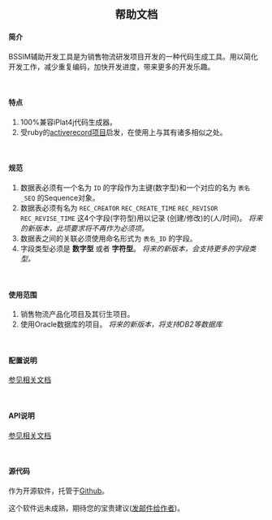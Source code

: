 <div style="text-align:center;">
<h2>帮助文档</h2>
</div>

#### 简介
BSSIM辅助开发工具是为销售物流研发项目开发的一种代码生成工具。用以简化开发工作，减少重复编码，加快开发进度，带来更多的开发乐趣。

<br />

#### 特点
1. 100%兼容iPlat4j代码生成器。
2. 受ruby的[activerecord项目](http://rubygems.org/gems/activerecord)启发，在使用上与其有诸多相似之处。

<br />

#### 规范
1. 数据表必须有一个名为 `ID` 的字段作为主键(数字型)和一个对应的名为 `表名_SEQ` 的Sequence对象。
2. 数据表必须有名为 `REC_CREATOR` `REC_CREATE_TIME` `REC_REVISOR` `REC_REVISE_TIME` 这4个字段(字符型)用以记录 (创建/修改)的(人/时间)。 _将来的新版本，此项要求将不再作为必须项。_
3. 数据表之间的关联必须使用命名形式为 `表名_ID` 的字段。
4. 字段类型必须是 __数字型__ 或者 __字符型__。 _将来的新版本，会支持更多的字段类型。_

<br />

#### 使用范围
1. 销售物流产品化项目及其衍生项目。
2. 使用Oracle数据库的项目。 _将来的新版本，将支持DB2等数据库_

<br />

#### 配置说明
[参见相关文档](config)

<br />

#### API说明
[参见相关文档](api)

<br />

#### 源代码
作为开源软件，托管于[Github](https://github.com/nswish/BssimGenerator4j)。

这个软件远未成熟，期待您的宝贵建议([发邮件给作者](mailto:gulei@baosight.com))。